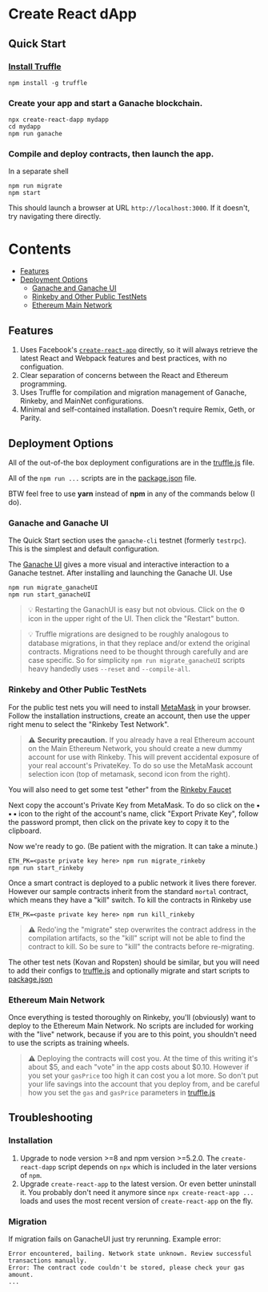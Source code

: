 # Create React dApp

## Quick Start

### [Install Truffle](http://truffleframework.com/docs/getting_started/installation)
```
npm install -g truffle
```
### Create your app and start a Ganache blockchain.
```
npx create-react-dapp mydapp
cd mydapp
npm run ganache
```

### Compile and deploy contracts, then launch the app.

In a separate shell

```
npm run migrate
npm start
```

This should launch a browser at URL `http://localhost:3000`. If it doesn't, try navigating there directly.

# Contents

<!-- toc -->

- [Features](#features)
- [Deployment Options](#deployment-options)
  * [Ganache and Ganache UI](#ganache-and-ganache-ui)
  * [Rinkeby and Other Public TestNets](#rinkeby-and-other-public-testnets)
  * [Ethereum Main Network](#ethereum-main-network)

<!-- tocstop -->

## Features

1. Uses Facebook's [`create-react-app`](https://github.com/facebook/create-react-app) directly, so it will always retrieve the latest React and Webpack features and best practices, with no configuation.
2. Clear separation of concerns between the React and Ethereum programming.
3. Uses Truffle for compilation and migration management of Ganache, Rinkeby, and MainNet configurations.
4. Minimal and self-contained installation. Doesn't require Remix, Geth, or Parity.

## Deployment Options

All of the out-of-the box deployment configurations are in the [truffle.js](./template/dapp/truffle.js) file.

All of the `npm run ...` scripts are in the [package.json](./template/package.json) file.

BTW feel free to use **yarn** instead of **npm** in any of the commands below (I do).

### Ganache and Ganache UI

The Quick Start section uses the `ganache-cli` testnet (formerly `testrpc`). This is the simplest and default configuration.

The [Ganache UI](http://truffleframework.com/ganache/) gives a more visual and interactive interaction to a Ganache testnet. After installing and launching the Ganache UI. Use

```
npm run migrate_ganacheUI
npm run start_ganacheUI
```

> 💡 Restarting the GanachUI is easy but not obvious. Click on the ⚙️ icon in the upper right of the UI. Then click the "Restart" button.

> 💡 Truffle migrations are designed to be roughly analogous to database migrations, in that they replace and/or extend the original contracts. Migrations need to be thought through carefully and are case specific. So for simplicity  `npm run migrate_ganacheUI` scripts heavy handedly uses `--reset` and `--compile-all`.

### Rinkeby and Other Public TestNets

For the public test nets you will need to install [MetaMask](https://metamask.io/) in your browser. Follow the installation instructions, create an account, then use the upper right menu to select the "Rinkeby Test Network".

> ⚠️ **Security precaution.** If you already have a real Ethereum account on the Main Ethereum Network, you should create a new dummy account for use with Rinkeby. This will prevent accidental exposure of your real account's PrivateKey. To do so use the MetaMask account selection icon (top of metamask, second icon from the right).

You will also need to get some test "ether" from the [Rinkeby Faucet](https://www.rinkeby.io/#faucet)

Next copy the account's Private Key from MetaMask. To do so click on the **▪️ ▪️ ▪️** icon to the right of the account's name, click "Export Private Key", follow the password prompt, then click on the private key to copy it to the clipboard.

Now we're ready to go. (Be patient with the migration. It can take a minute.)
```
ETH_PK=<paste private key here> npm run migrate_rinkeby
npm run start_rinkeby
```

Once a smart contract is deployed to a public network it lives there forever. However our sample contracts inherit from the standard `mortal` contract, which means they have a "kill" switch. To kill the contracts in Rinkeby use

```
ETH_PK=<paste private key here> npm run kill_rinkeby
```
> ⚠️ Redo'ing the "migrate" step overwrites the contract address in the compilation artifacts, so the "kill" script will not be able to find the contract to kill. So be sure to "kill" the contracts before re-migrating.

The other test nets (Kovan and Ropsten) should be similar, but you will need to add their configs to [truffle.js](./template/dapp/truffle.js) and optionally migrate and start scripts to [package.json](./template/package.json)

### Ethereum Main Network

Once everything is tested thoroughly on Rinkeby, you'll (obviously) want to deploy to the Ethereum Main Network. No scripts are included for working with the "live" network, because if you are to this point, you shouldn't need to use the scripts as training wheels.

> ⚠️ Deploying the contracts will cost you. At the time of this writing it's about $5, and each "vote" in the app costs about $0.10. However if you set your `gasPrice` too high it can cost you a lot more. So don't put your life savings into the account that you deploy from, and be careful how you set the `gas` and `gasPrice` parameters in [truffle.js](./template/dapp/truffle.js)

## Troubleshooting

### Installation

1. Upgrade to node version >=8 and npm version >=5.2.0. The `create-react-dapp` script depends on `npx` which is included in the later versions of `npm`.
2. Upgrade `create-react-app` to the latest version.  Or even better uninstall it. You probably don't need it anymore since `npx create-react-app ...` loads and uses the most recent version of `create-react-app` on the fly.

### Migration

If migration fails on GanacheUI just try rerunning. Example error:
```
Error encountered, bailing. Network state unknown. Review successful transactions manually.
Error: The contract code couldn't be stored, please check your gas amount.
...
```



